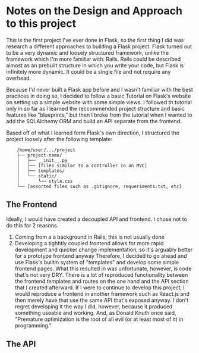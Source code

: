 # Notes on the Design and Approach to this project

This is the first project I've ever done in Flask, so the first thing I did was research a different approaches to building a Flask project. Flask turned out to be a very dynamic and loosely structured framework, unlike the framework which I'm more familiar with: Rails. Rails could be described almost as an prebuilt structure in which you write your code, but Flask is infinitely more dynamic. It could be a single file and not require any overhead.

Because I'd never built a Flask app before and I wasn't familiar with the best practices in doing so, I decided to follow a basic Tutorial on Flask's website on setting up a simple website with some simple views. I followed th tutorial only in so far as I learned the reccommended project structure and basic features like "blueprints," but then I broke from the tutorial when I wanted to add the SQLAlchemy ORM and build an API separate from the frontend.

Based off of what I learned form Flask's own direction, I structured the project loosely after the following template:

        /home/user/.../project
        ├── project-name/
        │   ├── __init__.py
        │   ├── [files similar to a controller in an MVC]
        │   ├── templates/
        │   └── static/
        │       └── style.css
        └── [assorted files such as .gitignore, requeriments.txt, etc]

## The Frontend

Ideally, I would have created a decoupled API and frontend. I chose not to do this for 2 reasons.
1. Coming from a a background in Rails, this is not usually done
2. Developing a tighhtly coupled frontend allows for more rapid development and quicker change implementation, so it's arguably better for a prototype frontend anyway
Therefore, I decided to go ahead and use Flask's builtin system of "templates" and develop some simple frontend pages. What this resulted in was unfortunate, however, is code that's not very DRY. There is a lot of reproduced functionality between the frontend templates and routes on the one hand and the API section that I created afterward. If I were to continue to develop this project, I would reproduce a frontend in another framework such as React.js and then merely have that use the same API that's exposed anyway. I don't regret developing it the way I did, however, because it produced something useable and working. And, as Donald Knuth once said, "Premature optimization is the root of all evil (or at least most of it) in programming."

## The API


